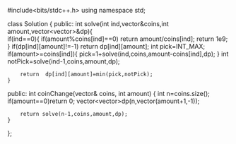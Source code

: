 #include<bits/stdc++.h>
using namespace std;


class Solution {
public:
    int solve(int ind,vector<int>&coins,int amount,vector<vector<int>>&dp){   
        if(ind==0){
            if(amount%coins[ind]==0) return amount/coins[ind];
            return 1e9;
        }
        if(dp[ind][amount]!=-1) return dp[ind][amount];
        int pick=INT_MAX;
        if(amount>=coins[ind]){
            pick=1+solve(ind,coins,amount-coins[ind],dp);
        }
        int notPick=solve(ind-1,coins,amount,dp);

        return  dp[ind][amount]=min(pick,notPick);
    }
public:
    int coinChange(vector<int>& coins, int amount) {
        int n=coins.size();
        if(amount==0)return 0;
        vector<vector<int>>dp(n,vector<int>(amount+1,-1));
        
        return solve(n-1,coins,amount,dp);
    }
};